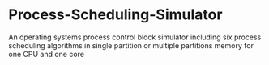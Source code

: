 # Process-Scheduling-Simulator
An operating systems process control block simulator including six process scheduling algorithms in single partition or multiple partitions memory for one CPU and one core
